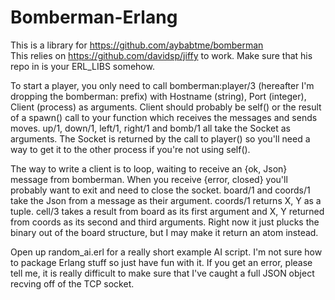 Bomberman-Erlang
================

This is a library for https://github.com/aybabtme/bomberman  
This relies on https://github.com/davidsp/jiffy to work. Make sure that his repo in is your ERL_LIBS somehow.


To start a player, you only need to call bomberman:player/3 (hereafter I'm dropping the bomberman: prefix) with Hostname (string), Port (integer), Client (process) as arguments. Client should probably be self() or the result of a spawn() call to your function which receives the messages and sends moves. up/1, down/1, left/1, right/1 and bomb/1 all take the Socket as arguments. The Socket is returned by the call to player() so you'll need a way to get it to the other process if you're not using self().


The way to write a client is to loop, waiting to receive an {ok, Json} message from bomberman. When you receive {error, closed} you'll probably want to exit and need to close the socket. board/1 and coords/1 take the Json from a message as their argument. coords/1 returns X, Y as a tuple. cell/3 takes a result from board as its first argument and X, Y returned from coords as its second and third arguments. Right now it just plucks the binary out of the board structure, but I may make it return an atom instead.


Open up random_ai.erl for a really short example AI script. I'm not sure how to package Erlang stuff so just have fun with it. If you get an error, please tell me, it is really difficult to make sure that I've caught a full JSON object recving off of the TCP socket.
